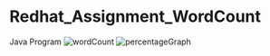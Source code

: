 # Redhat_Assignment_WordCount
Java Program
![wordCount](https://user-images.githubusercontent.com/44312064/146726787-44cedba4-b2a3-43c8-aa2c-b5f127f0364c.jpg)
![percentageGraph](https://user-images.githubusercontent.com/44312064/146726818-e5acfec0-28cc-4cfc-89a5-4c01cbabea62.jpg)
